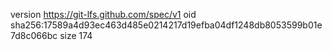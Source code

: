 version https://git-lfs.github.com/spec/v1
oid sha256:17589a4d93ec463d485e0214217d19efba04df1248db8053599b01e7d8c066bc
size 174
